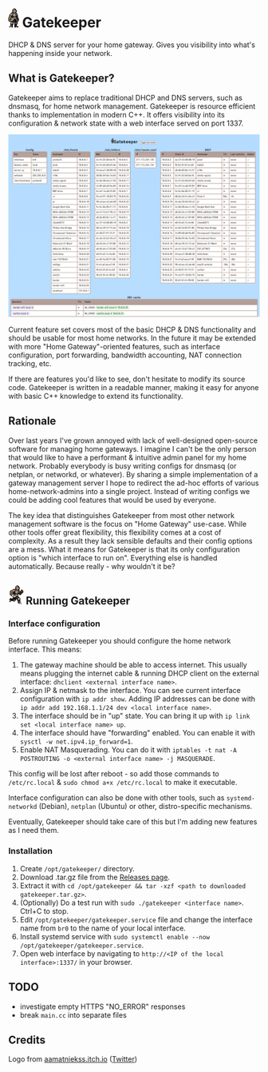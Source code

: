 # ![Gatekeeper](https://github.com/mafik/gatekeeper/blob/main/gatekeeper.gif?raw=true) Gatekeeper
DHCP &amp; DNS server for your home gateway. Gives you visibility into what's happening inside your network.

## What is Gatekeeper?

Gatekeeper aims to replace traditional DHCP and DNS servers, such as dnsmasq, for home network management. Gatekeeper is resource efficient thanks to implementation in modern C++. It offers visibility into its configuration & network state with a web interface served on port 1337.

![Screenshot](https://github.com/mafik/gatekeeper/blob/main/screenshot-2023-05-28.png?raw=true)

Current feature set covers most of the basic DHCP & DNS functionality and should be usable for most home networks. In the future it may be extended with more "Home Gateway"-oriented features, such as interface configuration, port forwarding, bandwidth accounting, NAT connection tracking, etc.

If there are features you'd like to see, don't hesitate to modify its source code. Gatekeeper is written in a readable manner, making it easy for anyone with basic C++ knowledge to extend its functionality.

## Rationale

Over last years I've grown annoyed with lack of well-designed open-source software for managing home gateways. I imagine I can't be the only person that would like to have a performant & intuitive admin panel for my home network. Probably everybody is busy writing configs for dnsmasq (or netplan, or networkd, or whatever). By sharing a simple implementation of a gateway management server I hope to redirect the ad-hoc efforts of various home-network-admins into a single project. Instead of writing configs we could be adding cool features that would be used by everyone.

The key idea that distinguishes Gatekeeper from most other network management software is the focus on "Home Gateway" use-case. While other tools offer great flexibility, this flexibility comes at a cost of complexity. As a result they lack sensible defaults and their config options are a mess. What it means for Gatekeeper is that its only configuration option is "which interface to run on". Everything else is handled automatically. Because really - why wouldn't it be?

## ![Running Gatekeeper](https://github.com/mafik/gatekeeper/blob/main/gatekeeper-running.gif?raw=true) Running Gatekeeper

### Interface configuration

Before running Gatekeeper you should configure the home network interface. This means:

1. The gateway machine should be able to access internet. This usually means plugging the internet cable & running DHCP client on the external interface: `dhclient <external interface name>`.
2. Assign IP & netmask to the interface. You can see current interface configuration with `ip addr show`. Adding IP addresses can be done with `ip addr add 192.168.1.1/24 dev <local interface name>`.
3. The interface should be in "up" state. You can bring it up with `ip link set <local interface name> up`.
4. The interface should have "forwarding" enabled. You can enable it with `sysctl -w net.ipv4.ip_forward=1`.
5. Enable NAT Masquerading. You can do it with `iptables -t nat -A POSTROUTING -o <external interface name> -j MASQUERADE`.

This config will be lost after reboot - so add those commands to `/etc/rc.local` & `sudo chmod a+x /etc/rc.local` to make it executable.

Interface configuration can also be done with other tools, such as `systemd-networkd` (Debian), `netplan` (Ubuntu) or other, distro-specific mechanisms.

Eventually, Gatekeeper should take care of this but I'm adding new features as I need them.

### Installation

1. Create `/opt/gatekeeper/` directory.
2. Download .tar.gz file from the [Releases page](https://github.com/mafik/gatekeeper/releases).
3. Extract it with `cd /opt/gatekeeper && tar -xzf <path to downloaded gatekeeper.tar.gz>`.
4. (Optionally) Do a test run with `sudo ./gatekeeper <interface name>`. Ctrl+C to stop.
5. Edit `/opt/gatekeeper/gatekeeper.service` file and change the interface name from `br0` to the name of your local interface.
6. Install systemd service with `sudo systemctl enable --now /opt/gatekeeper/gatekeeper.service`.
7.  Open web interface by navigating to `http://<IP of the local interface>:1337/` in your browser.

## TODO

* investigate empty HTTPS "NO_ERROR" responses
* break `main.cc` into separate files

## Credits

Logo from [aamatniekss.itch.io](https://aamatniekss.itch.io/fantasy-knight-free-pixelart-animated-character) ([Twitter](https://twitter.com/Namatnieks))